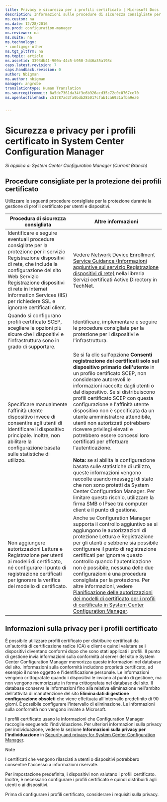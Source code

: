 ```yaml
---
title: Privacy e sicurezza per i profili certificato | Microsoft Docs
description: Informazioni sulle procedure di sicurezza consigliate per gestire i profili certificato per utenti e dispositivi in System Center Configuration Manager.
ms.custom: na
ms.date: 12/28/2016
ms.prod: configuration-manager
ms.reviewer: na
ms.suite: na
ms.technology:
- configmgr-other
ms.tgt_pltfrm: na
ms.topic: article
ms.assetid: 3393db41-900a-44c5-b950-2d46a35a198c
caps.latest.revision: 7
caps.handback.revision: 0
author: Nbigman
ms.author: nbigman
manager: angrobe
translationtype: Human Translation
ms.sourcegitcommit: 8a5dc7361da34f3e6b926acd35c72c0c0767ce70
ms.openlocfilehash: c51787ad3fa0bdb285017cfab1ca6931afba9ea6


---
```

# <a name="security-and-privacy-for-certificate-profiles-in-system-center-configuration-manager"></a>Sicurezza e privacy per i profili certificato in System Center Configuration Manager

*Si applica a: System Center Configuration Manager (Current Branch)*


##  <a name="security-best-practices-for-certificate-profiles"></a>Procedure consigliate per la protezione dei profili certificato  
 Utilizzare le seguenti procedure consigliate per la protezione durante la gestione di profili certificato per utenti e dispositivi.  

|Procedura di sicurezza consigliata|Altre informazioni|  
|----------------------------|----------------------|  
|Identificare e seguire eventuali procedure consigliate per la protezione per il servizio Registrazione dispositivi di rete, che include la configurazione del sito Web Servizio Registrazione dispositivi di rete in Internet Information Services (IIS) per richiedere SSL e ignorare certificati client.|Vedere [Network Device Enrollment Service Guidance (Informazioni aggiuntive sul servizio Registrazione dispositivi di rete)](http://go.microsoft.com/fwlink/p/?LinkId=309016) nella libreria Servizi certificati Active Directory in TechNet.|  
|Quando si configurano profili certificato SCEP, scegliere le opzioni più sicure che i dispositivi e l'infrastruttura sono in grado di supportare.|Identificare, implementare e seguire le procedure consigliate per la protezione per i dispositivi e l'infrastruttura.|  
|Specificare manualmente l'affinità utente dispositivo invece di consentire agli utenti di identificare il dispositivo principale. Inoltre, non abilitare la configurazione basata sulle statistiche di utilizzo.|Se si fa clic sull'opzione **Consenti registrazione dei certificati solo sul dispositivo primario dell'utente** in un profilo certificato SCEP, non considerare autorevoli le informazioni raccolte dagli utenti o dal dispositivo. Se si distribuiscono profili certificato SCEP con questa configurazione e l'affinità utente dispositivo non è specificata da un utente amministratore attendibile, utenti non autorizzati potrebbero ricevere privilegi elevati e potrebbero essere concessi loro certificati per effettuare l'autenticazione.<br /><br /> **Nota:** se si abilita la configurazione basata sulle statistiche di utilizzo, queste informazioni vengono raccolte usando messaggi di stato che non sono protetti da System Center Configuration Manager. Per limitare questo rischio, utilizzare la firma SMB o IPsec tra computer client e il punto di gestione.|  
|Non aggiungere autorizzazioni Lettura e Registrazione per utenti ai modelli di certificato, né configurare il punto di registrazione certificati per ignorare la verifica del modello di certificato.|Anche se Configuration Manager supporta il controllo aggiuntivo se si aggiungono le autorizzazioni di protezione Lettura e Registrazione per gli utenti e sebbene sia possibile configurare il punto di registrazione certificati per ignorare questo controllo quando l'autenticazione non è possibile, nessuna delle due configurazioni è una procedura consigliata per la protezione. Per altre informazioni, vedere [Pianificazione delle autorizzazioni dei modelli di certificato per i profili di certificato in System Center Configuration Manager](../../protect/plan-design/planning-for-certificate-template-permissions.md).|  

## <a name="privacy-information-for-certificate-profiles"></a>Informazioni sulla privacy per i profili certificato  
 È possibile utilizzare profili certificato per distribuire certificati da un'autorità di certificazione radice (CA) e client e quindi valutare se i dispositivi diventano conformi dopo che sono stati applicati i profili. Il punto di gestione invia informazioni sulla conformità al server del sito e System Center Configuration Manager memorizza queste informazioni nel database del sito. Informazioni sulla conformità includono proprietà certificato, ad esempio il nome oggetto e l'identificazione personale. Le informazioni vengono crittografate quando i dispositivi le inviano al punto di gestione, ma non vengono memorizzate in forma crittografata nel database del sito. Il database conserva le informazioni fino alla relativa eliminazione nell'ambito dell'attività di manutenzione del sito **Elimina dati di gestione configurazione obsoleti** che viene effettuata all'intervallo predefinito di 90 giorni. È possibile configurare l'intervallo di eliminazione. Le informazioni sulla conformità non vengono inviate a Microsoft.  

 I profili certificato usano le informazioni che Configuration Manager raccoglie eseguendo l'individuazione. Per ulteriori informazioni sulla privacy per individuazione, vedere la sezione **Informazioni sulla privacy per l'individuazione** in [Security and privacy for System Center Configuration Manager](../../core/plan-design/security/security-and-privacy.md).  

> [!NOTE]  
>  I certificati che vengono rilasciati a utenti o dispositivi potrebbero consentire l'accesso a informazioni riservate.  

 Per impostazione predefinita, i dispositivi non valutano i profili certificato. Inoltre, è necessario configurare i profili certificato e quindi distribuirli agli utenti o ai dispositivi.  

 Prima di configurare i profili certificato, considerare i requisiti sulla privacy.  



<!--HONumber=Dec16_HO5-->


